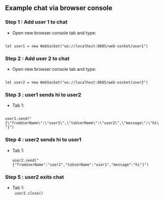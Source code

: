 ## Example chat via browser console

### Step 1 : Add user 1 to chat
- Open new browser console tab and type: <br />
<code>
let user1 = new WebSocket("ws://localhost:8085/web-socket/user1")
</code>

### Step 2 : Add user 2 to chat
- Open new browser console tab and type: <br />
<code>
let user2 = new WebSocket("ws://localhost:8085/web-socket/user2")
</code>

### Step 3 : user1 sends hi to user2
- Tab 1: <br />
<code>
user1.send("{\"fromUserName\":\"user1\",\"toUserName\":\"user2\",\"message\":\"hi\"}")
</code>

### Step 4 : user2 sends hi to user1
- Tab 1: <br />
  <code>
  user2.send("{\"fromUserName\":\"user2\",\"toUserName\":\"user1\",\"message\":\"hi\"}")
  </code>

### Step 5 : user2 exits chat
- Tab 1: <br />
  <code>
  user2.close()
  </code>